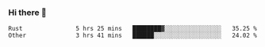 ### Hi there 👋

<!--
**WShiBin/WShiBin** is a ✨ _special_ ✨ repository because its `README.md` (this file) appears on your GitHub profile.

Here are some ideas to get you started:

- 🔭 I’m currently working on ...
- 🌱 I’m currently learning ...
- 👯 I’m looking to collaborate on ...
- 🤔 I’m looking for help with ...
- 💬 Ask me about ...
- 📫 How to reach me: ...
- 😄 Pronouns: ...
- ⚡ Fun fact: ...
-->

<!--START_SECTION:waka-->

```text
Rust               5 hrs 25 mins   ████████▓░░░░░░░░░░░░░░░░   35.25 %
Other              3 hrs 41 mins   ██████░░░░░░░░░░░░░░░░░░░   24.02 %
```

<!--END_SECTION:waka-->
